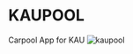 # KAUPOOL
Carpool App for KAU
![kaupool](https://user-images.githubusercontent.com/97521177/160282172-cdb9db92-fcbe-4f29-b249-b8af7eab3c7d.PNG)
